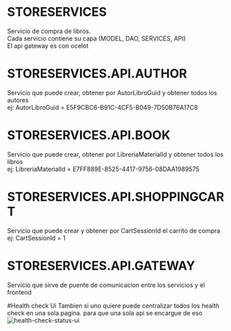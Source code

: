# STORESERVICES
Servicio de compra de libros.
<br />Cada servicio contiene su capa (MODEL, DAO, SERVICES, API)
<br />El api gateway es con ocelot

# STORESERVICES.API.AUTHOR
Servicio que puede crear, obtener por AutorLibroGuid y obtener todos los autores 
<br />ej: AutorLibroGuid = E5F9CBC6-B91C-4CF5-B049-7D50B76A17C8

# STORESERVICES.API.BOOK
Servicio que puede crear, obtener por LibreriaMaterialId y obtener todos los libros
<br />ej: LibreriaMaterialId = E7FF889E-8525-4417-9756-08DAA1989575

# STORESERVICES.API.SHOPPINGCART
Servicio que puede crear y obtener por CartSessionId el carrito de compra
<br />ej: CartSessionId = 1

# STORESERVICES.API.GATEWAY
Servicio que sirve de puente de comunicacion entre los servicios y el frontend

#Health check Ui
Tambien si uno quiere puede centralizar todos los health check en una sola pagina. para que una sola api se encargue de eso
![health-check-status-ui](https://user-images.githubusercontent.com/31715033/204013078-710d1246-5b14-432e-b23c-a47f05c398d4.png)
